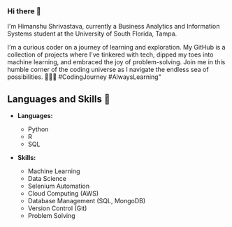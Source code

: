 ### Hi there 👋

I'm Himanshu Shrivastava, currently a Business Analytics and Information Systems student at the University of South Florida, Tampa.

I'm a curious coder on a journey of learning and exploration. 
My GitHub is a  collection of projects where I've tinkered with tech, dipped my toes into machine learning, and embraced the joy of problem-solving. 
Join me in this humble corner of the coding universe as I navigate the endless sea of possibilities. 🚶‍♂️✨ #CodingJourney #AlwaysLearning"

## Languages and Skills 🚀

- **Languages:**
  - Python
  - R
  - SQL

- **Skills:**
  - Machine Learning
  - Data Science
  - Selenium Automation
  - Cloud Computing (AWS)
  - Database Management (SQL, MongoDB)
  - Version Control (Git)
  - Problem Solving
<!--
**himanshu1698/himanshu1698** is a ✨ _special_ ✨ repository because its `README.md` (this file) appears on your GitHub profile.

Here are some ideas to get you started:

- 🔭 I’m currently working on ...
- 🌱 I’m currently learning ...
- 👯 I’m looking to collaborate on ...
- 🤔 I’m looking for help with ...
- 💬 Ask me about ...
- 📫 How to reach me: ...
- 😄 Pronouns: ...
- ⚡ Fun fact: ...
-->
